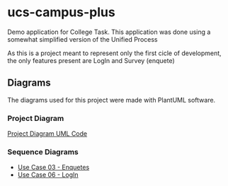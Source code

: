 # ucs-campus-plus

Demo application for College Task. This application was done using a somewhat simplified version of the Unified Process

As this is a project meant to represent only the first cicle of development, the only features present are LogIn and Survey (enquete)

## Diagrams

The diagrams used for this project were made with PlantUML software.

### Project Diagram

[Project Diagram UML Code](./diagrams/project-diagram.txt)

### Sequence Diagrams

- [Use Case 03 - Enquetes](./diagrams/uc03-enquetes.sequence-diagram.txt)
- [Use Case 06 - LogIn](./diagrams/uc06-login.sequence-diagram.txt)
